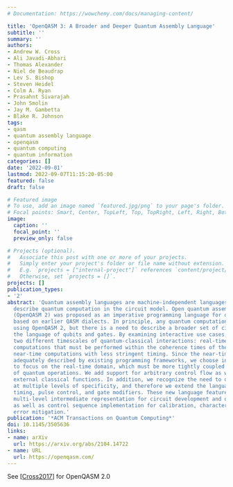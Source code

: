 ```yaml
---
# Documentation: https://wowchemy.com/docs/managing-content/

title: 'OpenQASM 3: A Broader and Deeper Quantum Assembly Language'
subtitle: ''
summary: ''
authors:
- Andrew W. Cross
- Ali Javadi-Abhari
- Thomas Alexander
- Niel de Beaudrap
- Lev S. Bishop
- Steven Heidel
- Colm A. Ryan
- Prasahnt Sivarajah
- John Smolin
- Jay M. Gambetta
- Blake R. Johnson
tags:
- qasm
- quantum assembly language
- openqasm
- quantum computing
- quantum information
categories: []
date: '2022-09-01'
lastmod: 2022-09-07T11:15:20-05:00
featured: false
draft: false

# Featured image
# To use, add an image named `featured.jpg/png` to your page's folder.
# Focal points: Smart, Center, TopLeft, Top, TopRight, Left, Right, BottomLeft, Bottom, BottomRight.
image:
  caption: ''
  focal_point: ''
  preview_only: false

# Projects (optional).
#   Associate this post with one or more of your projects.
#   Simply enter your project's folder or file name without extension.
#   E.g. `projects = ["internal-project"]` references `content/project/deep-learning/index.md`.
#   Otherwise, set `projects = []`.
projects: []
publication_types:
- '2'
abstract: 'Quantum assembly languages are machine-independent languages that traditionally
  describe quantum computation in the circuit model. Open quantum assembly language
  (OpenQASM 2) was proposed as an imperative programming language for quantum circuits
  based on earlier QASM dialects. In principle, any quantum computation could be described
  using OpenQASM 2, but there is a need to describe a broader set of circuits beyond
  the language of qubits and gates. By examining interactive use cases, we recognize
  two different timescales of quantum-classical interactions: real-time classical
  computations that must be performed within the coherence times of the qubits, and
  near-time computations with less stringent timing. Since the near-time domain is
  adequately described by existing programming frameworks, we choose in OpenQASM 3
  to focus on the real-time domain, which must be more tightly coupled to the execution
  of quantum operations. We add support for arbitrary control flow as well as calling
  external classical functions. In addition, we recognize the need to describe circuits
  at multiple levels of specificity, and therefore we extend the language to include
  timing, pulse control, and gate modifiers. These new language features create a
  multi-level intermediate representation for circuit development and optimization,
  as well as control sequence implementation for calibration, characterization, and
  error mitigation.'
publication: '*ACM Transactions on Quantum Computing*'
doi: 10.1145/3505636
links:
- name: arXiv
  url: https://arxiv.org/abs/2104.14722
- name: URL
  url: https://openqasm.com/
---
```

See [[Cross2017](../Cross2017)] for OpenQASM 2.0